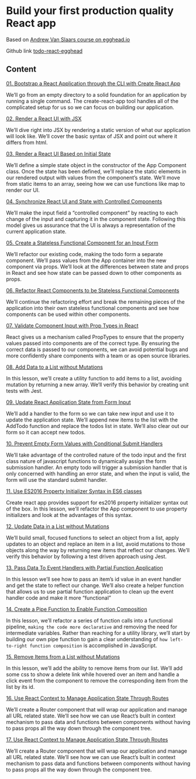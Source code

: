 # Build your first production quality React app

Based on [Andrew Van Slaars course on egghead.io](https://egghead.io/courses/build-your-first-production-quality-react-app)

Github link [todo-react-egghead](https://github.com/uuzaix/todo-react-egghead)

## Content
[01. Bootstrap a React Application through the CLI with Create React App](https://github.com/xgirma/build-your-first-production-quality-react-app/tree/ch.01)

We’ll go from an empty directory to a solid foundation for an application by running a single command. The create-react-app tool handles all of the complicated setup for us so we can focus on building our application.

[02. Render a React UI with JSX](https://github.com/xgirma/build-your-first-production-quality-react-app/tree/ch.02)

We’ll dive right into JSX by rendering a static version of what our application will look like. We’ll cover the basic syntax of JSX and point out where it differs from html.

[03. Render a React UI Based on Initial State](https://github.com/xgirma/build-your-first-production-quality-react-app/tree/ch.03)

We’ll define a simple state object in the constructor of the App Component class. Once the state has been defined, we’ll replace the static elements in our rendered output with values from the component’s state. We’ll move from static items to an array, seeing how we can use functions like map to render our UI.

[04. Synchronize React UI and State with Controlled Components](https://github.com/xgirma/build-your-first-production-quality-react-app/tree/ch.04)

We’ll make the input field a “controlled component” by reacting to each change of the input and capturing it in the component state. Following this model gives us assurance that the UI is always a representation of the current application state.

[05. Create a Stateless Functional Component for an Input Form](https://github.com/xgirma/build-your-first-production-quality-react-app/tree/ch.05)

We’ll refactor our existing code, making the todo form a separate component. We’ll pass values from the App container into the new component via props. We’ll look at the differences between state and props in React and see how state can be passed down to other components as props.

[06. Refactor React Components to be Stateless Functional Components](https://github.com/xgirma/build-your-first-production-quality-react-app/tree/ch.06)

We’ll continue the refactoring effort and break the remaining pieces of the application into their own stateless functional components and see how components can be used within other components.

[07. Validate Component Input with Prop Types in React](https://github.com/xgirma/build-your-first-production-quality-react-app/tree/ch.07)

React gives us a mechanism called PropTypes to ensure that the property values passed into components are of the correct type. By ensuring the correct data is passed to our components, we can avoid potential bugs and more confidently share components with a team or as open source libraries.

[08. Add Data to a List without Mutations](https://github.com/xgirma/build-your-first-production-quality-react-app/tree/ch.08)

In this lesson, we’ll create a utility function to add items to a list, avoiding mutation by returning a new array. We’ll verify this behavior by creating unit tests with Jest.

[09. Update React Application State from Form Input](https://github.com/xgirma/build-your-first-production-quality-react-app/tree/ch.09)

We’ll add a handler to the form so we can take new input and use it to update the application state. We’ll append new items to the list with the AddTodo function and replace the todos list in state. We’ll also clear out our form so it can accept new todos.

[10. Prevent Empty Form Values with Conditional Submit Handlers](https://github.com/xgirma/build-your-first-production-quality-react-app/tree/ch.10)

We’ll take advantage of the controlled nature of the todo input and the first class nature of javascript functions to dynamically assign the form submission handler. An empty todo will trigger a submission handler that is only concerned with handling an error state, and when the input is valid, the form will use the standard submit handler.

[11. Use ES2016 Property Initializer Syntax in ES6 classes](https://github.com/xgirma/build-your-first-production-quality-react-app/tree/ch.11)

Create react app provides support for es2016 property initializer syntax out of the box. In this lesson, we’ll refactor the App component to use property initializers and look at the advantages of this syntax.

[12. Update Data in a List without Mutations](https://github.com/xgirma/build-your-first-production-quality-react-app/tree/ch.12)

We’ll build small, focused functions to select an object from a list, apply updates to an object and replace an item in a list, avoid mutations to those objects along the way by returning new items that reflect our changes. We’ll verify this behavior by following a test driven approach using Jest.

[13. Pass Data To Event Handlers with Partial Function Application](https://github.com/xgirma/build-your-first-production-quality-react-app/tree/ch.13)

In this lesson we’ll see how to pass an item’s id value in an event handler and get the state to reflect our change. We’ll also create a helper function that allows us to use partial function application to clean up the event handler code and make it more “functional”

[14. Create a Pipe Function to Enable Function Composition](https://github.com/xgirma/build-your-first-production-quality-react-app/tree/ch.14)

In this lesson, we’ll refactor a series of function calls into a functional pipeline, `making the code more declarative` and removing the need for intermediate variables. Rather than reaching for a utility library, we’ll start by building our own pipe function to gain a clear understanding of `how left-to-right function composition` is accomplished in JavaScript.

[15. Remove Items from a List without Mutations](https://github.com/xgirma/build-your-first-production-quality-react-app/tree/ch.15)

In this lesson, we’ll add the ability to remove items from our list. We’ll add some css to show a delete link while hovered over an item and handle a click event from the component to remove the corresponding item from the list by its id.

[16. Use React Context to Manage Application State Through Routes](https://github.com/xgirma/build-your-first-production-quality-react-app/tree/ch.16)

We’ll create a Router component that will wrap our application and manage all URL related state. We’ll see how we can use React’s built in context mechanism to pass data and functions between components without having to pass props all the way down through the component tree.

[17. Use React Context to Manage Application State Through Routes](https://github.com/xgirma/build-your-first-production-quality-react-app/tree/ch.17)

We’ll create a Router component that will wrap our application and manage all URL related state. We’ll see how we can use React’s built in context mechanism to pass data and functions between components without having to pass props all the way down through the component tree.